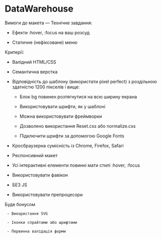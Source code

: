 # DataWarehouse


Вимоги до макета — Технічне завдання:

- Ефекти :hover, :focus на ваш розсуд

- Статичне (нефіксоване) меню

Критерії:

- Валідний HTML/CSS

- Семантична верстка

- Відповідність до шаблону (використати pixel perfect) з роздільною здатністю 1200 пікселів і вище:

     - Блок bg повинен розтягнутися на всю ширину екрана

     - Використовувати шрифти, як у шаблоні

     - Можна використовувати фреймворки

     - Дозволено використання Reset.css або normalize.css

     - Підключити шрифти за допомогою Google Fonts

- Кросбраузерна сумісність із Chrome, Firefox, Safari

- Респонсивний макет

- Усі інтерактивні елементи повинні мати стилі :hover, :focus

- Використовувати фавікон

- БЕЗ JS

- Використовувати препроцесори

Буде бонусом

     - Використання SVG

     - Іконки спрайтами або шрифтами

     - Первинна валідація форми
